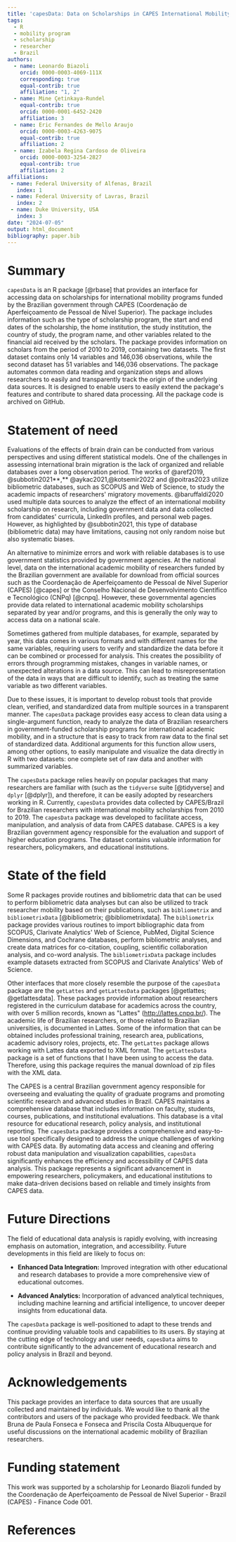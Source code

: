 ```yaml
---
title: 'capesData: Data on Scholarships in CAPES International Mobility Programs'
tags:
  - R
  - mobility program
  - scholarship
  - researcher
  - Brazil
authors:
  - name: Leonardo Biazoli
    orcid: 0000-0003-4069-111X
    corresponding: true 
    equal-contrib: true
    affiliation: "1, 2"
  - name: Mine Çetinkaya-Rundel
    equal-contrib: true
    orcid: 0000-0001-6452-2420
    affiliation: 3
  - name: Eric Fernandes de Mello Araujo
    orcid: 0000-0003-4263-9075
    equal-contrib: true
    affiliation: 2
  - name: Izabela Regina Cardoso de Oliveira
    orcid: 0000-0003-3254-2827
    equal-contrib: true
    affiliation: 2
affiliations:
 - name: Federal University of Alfenas, Brazil
   index: 1
 - name: Federal University of Lavras, Brazil
   index: 2
 - name: Duke University, USA
   index: 3
date: "2024-07-05"
output: html_document
bibliography: paper.bib
---
```


# Summary

`capesData` is an R package [@rbase] that provides an interface for accessing data on scholarships for international mobility programs funded by the Brazilian government through CAPES (Coordenação de Aperfeiçoamento de Pessoal de Nível Superior). The package includes information such as the type of scholarship program, the start and end dates of the scholarship, the home institution, the study institution, the country of study, the program name, and other variables related to the financial aid received by the scholars. The package provides information on scholars from the period of 2010 to 2019, containing two datasets. The first dataset contains only 14 variables and 146,036 observations, while the second dataset has 51 variables and 146,036 observations. The package automates common data reading and organization steps and allows researchers to easily and transparently track the origin of the underlying data sources. It is designed to enable users to easily extend the package's features and contribute to shared data processing. All the package code is archived on GitHub.

# Statement of need

Evaluations of the effects of brain drain can be conducted from various perspectives and using different statistical models. One of the challenges in assessing international brain migration is the lack of organized and reliable databases over a long observation period. The works of @aref2019, @subbotin2021**,** @aykac2021,@kotsemir2022 and @poitras2023 utilize bibliometric databases, such as SCOPUS and Web of Science, to study the academic impacts of researchers' migratory movements. @baruffaldi2020 used multiple data sources to analyze the effect of an international mobility scholarship on research, including government data and data collected from candidates' curricula, LinkedIn profiles, and personal web pages. However, as highlighted by @subbotin2021, this type of database (bibliometric data) may have limitations, causing not only random noise but also systematic biases.

An alternative to minimize errors and work with reliable databases is to use government statistics provided by government agencies. At the national level, data on the international academic mobility of researchers funded by the Brazilian government are available for download from official sources such as the Coordenação de Aperfeiçoamento de Pessoal de Nível Superior (CAPES) [@capes] or the Conselho Nacional de Desenvolvimento Científico e Tecnológico (CNPq) [@cnpq]. However, these governmental agencies provide data related to international academic mobility scholarships separated by year and/or programs, and this is generally the only way to access data on a national scale.

Sometimes gathered from multiple databases, for example, separated by year, this data comes in various formats and with different names for the same variables, requiring users to verify and standardize the data before it can be combined or processed for analysis. This creates the possibility of errors through programming mistakes, changes in variable names, or unexpected alterations in a data source. This can lead to misrepresentation of the data in ways that are difficult to identify, such as treating the same variable as two different variables.

Due to these issues, it is important to develop robust tools that provide clean, verified, and standardized data from multiple sources in a transparent manner. The `capesData` package provides easy access to clean data using a single-argument function, ready to analyze the data of Brazilian researchers in government-funded scholarship programs for international academic mobility, and in a structure that is easy to track from raw data to the final set of standardized data. Additional arguments for this function allow users, among other options, to easily manipulate and visualize the data directly in R with two datasets: one complete set of raw data and another with summarized variables.

The `capesData` package relies heavily on popular packages that many researchers are familiar with (such as the `tidyverse` suite [@tidyverse] and `dplyr` [@dplyr]), and therefore, it can be easily adopted by researchers working in R. Currently, `capesData` provides data collected by CAPES/Brazil for Brazilian researchers with international mobility scholarships from 2010 to 2019. The `capesData` package was developed to facilitate access, manipulation, and analysis of data from CAPES database. CAPES is a key Brazilian government agency responsible for the evaluation and support of higher education programs. The dataset contains valuable information for researchers, policymakers, and educational institutions.

# State of the field

Some R packages provide routines and bibliometric data that can be used to perform bibliometric data analyses but can also be utilized to track researcher mobility based on their publications, such as `bibliometrix` and `bibliometrixData` [@bibliometrix; @bibliometrixdata]. The `bibliometrix` package provides various routines to import bibliographic data from SCOPUS, Clarivate Analytics' Web of Science, PubMed, Digital Science Dimensions, and Cochrane databases, perform bibliometric analyses, and create data matrices for co-citation, coupling, scientific collaboration analysis, and co-word analysis. The `bibliometrixData` package includes example datasets extracted from SCOPUS and Clarivate Analytics' Web of Science.

Other interfaces that more closely resemble the purpose of the `capesData` package are the `getLattes` and `getLattesData` packages [@getlattes; @getlattesdata]. These packages provide information about researchers registered in the curriculum database for academics across the country, with over 5 million records, known as "Lattes" (<http://lattes.cnpq.br/>). The academic life of Brazilian researchers, or those related to Brazilian universities, is documented in Lattes. Some of the information that can be obtained includes professional training, research area, publications, academic advisory roles, projects, etc. The `getLattes` package allows working with Lattes data exported to XML format. The `getLattesData` package is a set of functions that I have been using to access the data. Therefore, using this package requires the manual download of zip files with the XML data.

The CAPES is a central Brazilian government agency responsible for overseeing and evaluating the quality of graduate programs and promoting scientific research and advanced studies in Brazil. CAPES maintains a comprehensive database that includes information on faculty, students, courses, publications, and institutional evaluations. This database is a vital resource for educational research, policy analysis, and institutional reporting. The `capesData` package provides a comprehensive and easy-to-use tool specifically designed to address the unique challenges of working with CAPES data. By automating data access and cleaning and offering robust data manipulation and visualization capabilities, `capesData` significantly enhances the efficiency and accessibility of CAPES data analysis. This package represents a significant advancement in empowering researchers, policymakers, and educational institutions to make data-driven decisions based on reliable and timely insights from CAPES data.

# Future Directions

The field of educational data analysis is rapidly evolving, with increasing emphasis on automation, integration, and accessibility. Future developments in this field are likely to focus on:

-   **Enhanced Data Integration:** Improved integration with other educational and research databases to provide a more comprehensive view of educational outcomes.

-   **Advanced Analytics:** Incorporation of advanced analytical techniques, including machine learning and artificial intelligence, to uncover deeper insights from educational data.

The `capesData` package is well-positioned to adapt to these trends and continue providing valuable tools and capabilities to its users. By staying at the cutting edge of technology and user needs, `capesData` aims to contribute significantly to the advancement of educational research and policy analysis in Brazil and beyond.

# Acknowledgements

This package provides an interface to data sources that are usually collected and maintained by individuals. We would like to thank all the contributors and users of the package who provided feedback. We thank Bruna de Paula Fonseca e Fonseca and Priscila Costa Albuquerque for useful discussions on the international academic mobility of Brazilian researchers.

# Funding statement

This work was supported by a scholarship for Leonardo Biazoli funded by the Coordenação de Aperfeiçoamento de Pessoal de Nível Superior - Brazil (CAPES) - Finance Code 001.

# References

